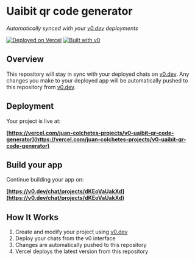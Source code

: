 # Uaibit qr code generator

*Automatically synced with your [v0.dev](https://v0.dev) deployments*

[![Deployed on Vercel](https://img.shields.io/badge/Deployed%20on-Vercel-black?style=for-the-badge&logo=vercel)](https://vercel.com/juan-colchetes-projects/v0-uaibit-qr-code-generator)
[![Built with v0](https://img.shields.io/badge/Built%20with-v0.dev-black?style=for-the-badge)](https://v0.dev/chat/projects/dKEoVaUakXd)

## Overview

This repository will stay in sync with your deployed chats on [v0.dev](https://v0.dev).
Any changes you make to your deployed app will be automatically pushed to this repository from [v0.dev](https://v0.dev).

## Deployment

Your project is live at:

**[https://vercel.com/juan-colchetes-projects/v0-uaibit-qr-code-generator](https://vercel.com/juan-colchetes-projects/v0-uaibit-qr-code-generator)**

## Build your app

Continue building your app on:

**[https://v0.dev/chat/projects/dKEoVaUakXd](https://v0.dev/chat/projects/dKEoVaUakXd)**

## How It Works

1. Create and modify your project using [v0.dev](https://v0.dev)
2. Deploy your chats from the v0 interface
3. Changes are automatically pushed to this repository
4. Vercel deploys the latest version from this repository
